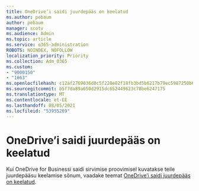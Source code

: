 ```yaml
---
title: OneDrive’i saidi juurdepääs on keelatud
ms.author: pebaum
author: pebaum
manager: scotv
ms.audience: Admin
ms.topic: article
ms.service: o365-administration
ROBOTS: NOINDEX, NOFOLLOW
localization_priority: Priority
ms.collection: Adm_O365
ms.custom:
- "9000150"
- "1663"
ms.openlocfilehash: c12af2769036d0c5f220e82f18fb3bd5b6217b79ec5987250b61ea195d7836aa
ms.sourcegitcommit: b5f7da89a650d2915dc652449623c78be6247175
ms.translationtype: MT
ms.contentlocale: et-EE
ms.lasthandoff: 08/05/2021
ms.locfileid: "53955269"
---
```

# <a name="access-denied-to-onedrive-site"></a>OneDrive’i saidi juurdepääs on keelatud

Kui OneDrive for Businessi saidi sirvimise proovimisel kuvatakse teile juurdepääsu keelamise sõnum, vaadake teemat [OneDrive’i saidi juurdepääs on keelatud](https://docs.microsoft.com/sharepoint/troubleshoot/administration/access-denied-or-need-permission-error-sharepoint-online-or-onedrive-for-business#when-accessing-a-onedrive-site).
